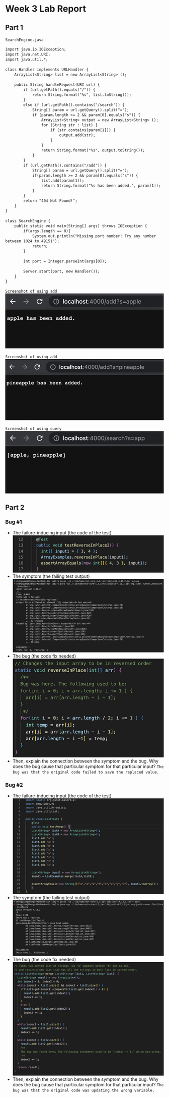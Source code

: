 # Week 3 Lab Report
## Part 1
`SearchEngine.java`
```
import java.io.IOException;
import java.net.URI;
import java.util.*;

class Handler implements URLHandler {
    ArrayList<String> list = new ArrayList<String> ();

    public String handleRequest(URI url) {
        if (url.getPath().equals("/")) {
            return String.format("%s", list.toString());
        }
        else if (url.getPath().contains("/search")) {
            String[] param = url.getQuery().split("=");
            if (param.length >= 2 && param[0].equals("s")) {
                ArrayList<String> output = new ArrayList<String> ();
                for (String str : list) {
                    if (str.contains(param[1])) {
                        output.add(str);
                    }
                }
                return String.format("%s", output.toString());
            }
        }
        if (url.getPath().contains("/add")) {
            String[] param = url.getQuery().split("=");
            if(param.length >= 2 && param[0].equals("s")) {
                list.add(param[1]);
                return String.format("%s has been added.", param[1]);
            }
        }
        return "404 Not Found!";
    }
}

class SearchEngine {
    public static void main(String[] args) throws IOException {
        if(args.length == 0){
            System.out.println("Missing port number! Try any number between 1024 to 49151");
            return;
        }

        int port = Integer.parseInt(args[0]);

        Server.start(port, new Handler());
    }
}
```

`Screenshot of using add`
![Image](week3-lab-report-screenshots/sc9.png)

`Screenshot of using add`
![Image](week3-lab-report-screenshots/sc8.png)

`Screenshot of using query`
![Image](week3-lab-report-screenshots/sc7.png)


## Part 2
### Bug #1
* The failure-inducing input (the code of the test)
![Image](week3-lab-report-screenshots/sc1.png)
* The symptom (the failing test output)
![Image](week3-lab-report-screenshots/sc2.png)
* The bug (the code fix needed)
![Image](week3-lab-report-screenshots/sc6.png)
* Then, explain the connection between the symptom and the bug. Why does the bug cause that particular symptom for that particular input?
`The bug was that the original code failed to save the replaced value.`

### Bug #2
* The failure-inducing input (the code of the test)
![Image](week3-lab-report-screenshots/sc4.png)
* The symptom (the failing test output)
![Image](week3-lab-report-screenshots/sc3.png)
* The bug (the code fix needed)
![Image](week3-lab-report-screenshots/sc5.png)
* Then, explain the connection between the symptom and the bug. Why does the bug cause that particular symptom for that particular input?
`The bug was that the original code was updating the wrong variable.`